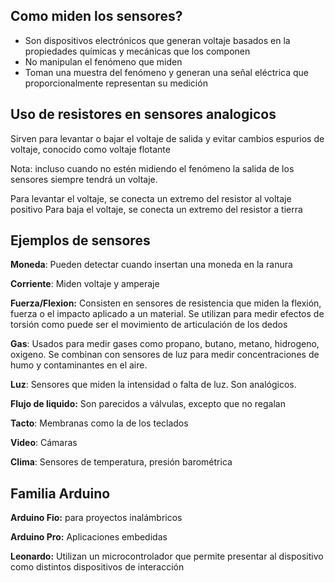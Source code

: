 ## Como miden los sensores?

* Son dispositivos electrónicos que generan voltaje basados en la propiedades químicas y mecánicas que los componen
* No manipulan el fenómeno que miden
* Toman una muestra del fenómeno y generan una señal eléctrica que proporcionalmente representan su medición



## Uso de resistores en sensores analogicos

Sirven para levantar o bajar el voltaje de salida y evitar cambios espurios de voltaje, conocido como voltaje flotante

Nota: incluso cuando no estén midiendo el fenómeno la salida de los sensores siempre tendrá un voltaje.

Para levantar el voltaje, se conecta un extremo del resistor al voltaje positivo
Para baja el voltaje, se conecta un extremo del resistor a tierra


## Ejemplos de sensores

**Moneda**: Pueden detectar cuando insertan una moneda en la ranura

**Corriente**: Miden voltaje y amperaje

**Fuerza/Flexion:** Consisten en sensores de resistencia que miden la flexión, fuerza o el impacto aplicado a  un material. Se utilizan para medir efectos de torsión como puede ser el movimiento de articulación de los dedos

**Gas**: Usados para medir gases como propano, butano, metano, hidrogeno, oxigeno. Se combinan con sensores de luz para medir concentraciones de humo y contaminantes en el aire.

**Luz**: Sensores que miden la intensidad o falta de luz. Son analógicos.

**Flujo de liquido:** Son parecidos a válvulas, excepto que no regalan 

**Tacto**: Membranas como la de los teclados

**Video**: Cámaras

**Clima**: Sensores de temperatura, presión barométrica


## Familia Arduino

**Arduino Fio:** para proyectos inalámbricos

**Arduino Pro:** Aplicaciones embedidas

**Leonardo:** Utilizan un microcontrolador que permite presentar al dispositivo como distintos dispositivos de interacción
